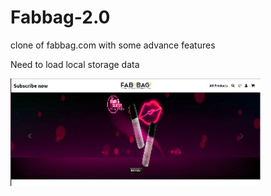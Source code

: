 # Fabbag-2.0
clone of fabbag.com with some advance features
<p>Need to load local storage data</p>
<img src="https://raw.githubusercontent.com/shravanpm/Fabbag-2.0/main/img/cropped.jpg"/>
